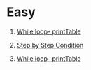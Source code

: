 # Easy

1. [While loop- printTable](https://www.geeksforgeeks.org/problems/while-loop-printtable/1?page=1&category=CPP-Control-Flow&difficulty=Easy&sortBy=submissions)

2. [Step by Step Condition](https://www.geeksforgeeks.org/problems/step-by-step-condition/1?page=1&category=CPP-Control-Flow&sortBy=submissions)

3. [While loop- printTable](https://www.geeksforgeeks.org/problems/while-loop-printtable/1?page=1&category=CPP-Control-Flow&difficulty=Easy&sortBy=submissions)
